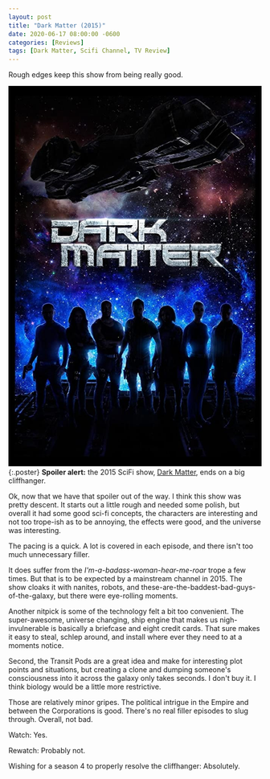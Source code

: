 ```yaml
---
layout: post
title: "Dark Matter (2015)"
date: 2020-06-17 08:00:00 -0600
categories: [Reviews]
tags: [Dark Matter, Scifi Channel, TV Review]
---
```


Rough edges keep this show from being really good.

![Dark Matter poster](/assets/2020/06/dark-matter-poster.jpg){:.poster} **Spoiler alert:** the 2015 SciFi show, [Dark Matter](https://www.imdb.com/title/tt4159076/), ends on a big cliffhanger.

Ok, now that we have that spoiler out of the way. I think this show was pretty descent. It starts out a little rough and needed some polish, but overall it had some good sci-fi concepts, the characters are interesting and not too trope-ish as to be annoying, the effects were good, and the universe was interesting.

The pacing is a quick. A lot is covered in each episode, and there isn't too much unnecessary filler.

It does suffer from the *I'm-a-badass-woman-hear-me-roar* trope a few times. But that is to be expected by a mainstream channel in 2015. The show cloaks it with nanites, robots, and these-are-the-baddest-bad-guys-of-the-galaxy, but there were eye-rolling moments.

Another nitpick is some of the technology felt a bit too convenient. The super-awesome, universe changing, ship engine that makes us nigh-invulnerable is basically a briefcase and eight credit cards. That sure makes it easy to steal, schlep around, and install where ever they need to at a moments notice.

Second, the Transit Pods are a great idea and make for interesting plot points and situations, but creating a clone and dumping someone's consciousness into it across the galaxy only takes seconds. I don't buy it. I think biology would be a little more restrictive.

Those are relatively minor gripes. The political intrigue in the Empire and between the Corporations is good. There's no real filler episodes to slug through. Overall, not bad.

Watch: Yes.

Rewatch: Probably not.

Wishing for a season 4 to properly resolve the cliffhanger: Absolutely.
